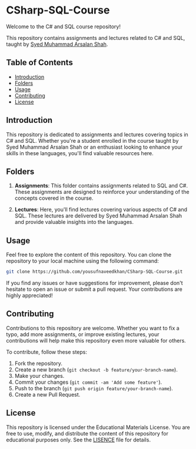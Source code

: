 # CSharp-SQL-Course

Welcome to the C# and SQL course repository!

This repository contains assignments and lectures related to C# and SQL, taught by [Syed Muhammad Arsalan Shah](https://github.com/syedmuhammadarsalanshah).

## Table of Contents

- [Introduction](#introduction)
- [Folders](#folders)
- [Usage](#usage)
- [Contributing](#contributing)
- [License](#license)

## Introduction

This repository is dedicated to assignments and lectures covering topics in C# and SQL. Whether you're a student enrolled in the course taught by Syed Muhammad Arsalan Shah or an enthusiast looking to enhance your skills in these languages, you'll find valuable resources here.

## Folders

1. **Assignments**: This folder contains assignments related to SQL and C#. These assignments are designed to reinforce your understanding of the concepts covered in the course.

2. **Lectures**: Here, you'll find lectures covering various aspects of C# and SQL. These lectures are delivered by Syed Muhammad Arsalan Shah and provide valuable insights into the languages.

## Usage

Feel free to explore the content of this repository. You can clone the repository to your local machine using the following command:

```bash
git clone https://github.com/yousufnaveedkhan/CSharp-SQL-Course.git
```

If you find any issues or have suggestions for improvement, please don't hesitate to open an issue or submit a pull request. Your contributions are highly appreciated!

## Contributing

Contributions to this repository are welcome. Whether you want to fix a typo, add more assignments, or improve existing lectures, your contributions will help make this repository even more valuable for others.

To contribute, follow these steps:
1. Fork the repository.
2. Create a new branch (`git checkout -b feature/your-branch-name`).
3. Make your changes.
4. Commit your changes (`git commit -am 'Add some feature'`).
5. Push to the branch (`git push origin feature/your-branch-name`).
6. Create a new Pull Request.

## License

This repository is licensed under the Educational Materials License. You are free to use, modify, and distribute the content of this repository for educational purposes only. See the [LISENCE](LICENSE) file for details.
